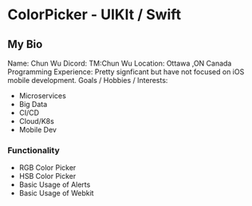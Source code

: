 # ColorPicker - UIKIt / Swift #

## My Bio ##
Name: Chun Wu
Dicord: TM:Chun Wu
Location: Ottawa ,ON Canada
Programming Experience: Pretty signficant but have not focused on iOS mobile development.
Goals / Hobbies / Interests:
* Microservices
* Big Data
* CI/CD
* Cloud/K8s
* Mobile Dev

### Functionality ###
* RGB Color Picker
* HSB Color Picker
* Basic Usage of Alerts
* Basic Usage of Webkit




